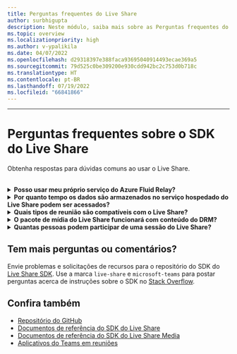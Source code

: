 ```yaml
---
title: Perguntas frequentes do Live Share
author: surbhigupta
description: Neste módulo, saiba mais sobre as Perguntas frequentes do Live Share.
ms.topic: overview
ms.localizationpriority: high
ms.author: v-ypalikila
ms.date: 04/07/2022
ms.openlocfilehash: d29318397e388faca93695040914493ecae369a5
ms.sourcegitcommit: 79d525c0be309200e930cdd942bc2c753d0b718c
ms.translationtype: HT
ms.contentlocale: pt-BR
ms.lasthandoff: 07/19/2022
ms.locfileid: "66841866"
---
```

---

# <a name="live-share-sdk-faq"></a>Perguntas frequentes sobre o SDK do Live Share

Obtenha respostas para dúvidas comuns ao usar o Live Share.<br>

<br>

<details>

<summary><b>Posso usar meu próprio serviço do Azure Fluid Relay?</b></summary>

Sim. Ao construir a classe `TeamsFluidClient`, você pode definir sua própria classe `AzureConnectionConfig`. O Live Share associa os contêineres que você cria a reuniões, mas você precisará criar seu próprio `ITokenProvider` do Azure para assinar tokens aos seus contêineres e requisitos regionais. Para obter mais informações, confira [documentação do Fluid Relay](/azure/azure-fluid-relay/).

<br>

</details>

<details>

<summary><b>Por quanto tempo os dados são armazenados no serviço hospedado do Live Share podem ser acessados?</b></summary>

Todos os dados enviados ou armazenados por meio de contêineres do Fluid criados pelo serviço Azure Fluid Relay hospedado pelo Live Share ficam acessíveis por 24 horas. Se você quiser manter os dados por mais de 24 horas, pode substituir nosso serviço do Azure Fluid Relay hospedado pelo seu. Como alternativa, você pode usar seu próprio provedor de armazenamento em paralelo ao serviço hospedado do Live Share.

<br>

</details>

<details>

<summary><b>Quais tipos de reunião são compatíveis com o Live Share?</b></summary>

Atualmente, há suporte apenas para reuniões agendadas e todos os participantes devem estar no calendário da reunião. Não há suporte para reuniões do tipo Reunir Agora, chamadas individuais, chamadas em grupo.

<br>

</details>

<details>

<summary><b>O pacote de mídia do Live Share funcionará com conteúdo do DRM?</b></summary>

Não. Atualmente, o Teams não oferece suporte a mídia criptografada para aplicativos de guia.

<br>

</details>

<details>
<summary><b>Quantas pessoas podem participar de uma sessão do Live Share?</b></summary>

Atualmente, o Live Share oferece suporte a um máximo de 100 participantes por sessão.

<br>

</details>

## <a name="have-more-questions-or-feedback"></a>Tem mais perguntas ou comentários?

Envie problemas e solicitações de recursos para o repositório do SDK do [Live Share SDK](https://github.com/microsoft/live-share-sdk). Use a marca `live-share` e `microsoft-teams` para postar perguntas acerca de instruções sobre o SDK no [Stack Overflow](https://stackoverflow.com/questions/tagged/live-share+microsoft-teams).

## <a name="see-also"></a>Confira também

- [Repositório do GitHub](https://github.com/microsoft/live-share-sdk)
- [Documentos de referência do SDK do Live Share](/javascript/api/@microsoft/live-share/)
- [Documentos de referência do SDK do Live Share Media](/javascript/api/@microsoft/live-share-media/)
- [Aplicativos do Teams em reuniões](teams-apps-in-meetings.md)
